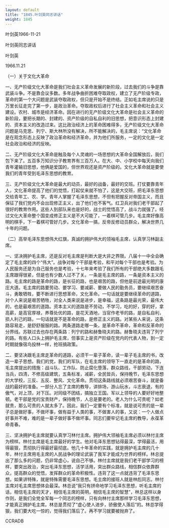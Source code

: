 ```yaml
---
layout: default
title: "1845.叶剑英同志讲话"
weight: 1845
---
```


叶剑英1966-11-21

叶剑英同志讲话

叶剑英

1966.11.21

（一）关于文化大革命

一、无产阶级文化大革命是我们社会主义革命发展的新阶段，过去我们的斗争是靠武装斗争。不是靠会议多数。多年战争曲折困难夺取政权，建立了无产阶级专政，革命的第一个大问题是武装夺取政权，但只是开始不是终结。正如毛主席说的只是万里长征走完了第一步，是政治革命。夺取政权后进行了社会主义革命和社会主义建设。农村、城市是经济革命。因在进行的无产阶级文化大革命是社会主义革命的新阶段，要把长期的、封建的、资产阶级的自私自利的旧思想，把意识形态上封建的、资本主义的改造过来。这比政治经济上的革命困难得多，无产阶级文化大革命问题是马克思、列宁、斯大林所没有解决，所不能解决的，毛主席说：“文化革命是在观念形态上反映了政治革命和经济革命，并为他们所服务，一定的文化是一定社会政治和经济的反映。

二、无产阶级文化大革命是触及每个人灵魂的一场思想的大革命全国解放后，我们包下来了。五百多万知识分子教育界有三百万人。在大、中、小学校中每天向我们青年灌输旧思想，他俩是爱国的，但世界观还是资产阶级的。文化大革命就是要使我们的青年受到毛泽东思想的教育。

三、无产阶级文化大革命是最大的动员，最好的战备，最好的交班。打仗要靠青年人，文化革命提高了他们的觉悟，打起仗来就不怕了，这是大交班，把毛泽东思想交给青年工、农、学。青年人掌握了毛泽东思想，不但有把握反对帝国主义，而且保征了我们党内不会出现修正主义，出了他们也不客气。红卫兵对我们老干部起了很好的教育作用。这些人到部队来也是好的，战士的觉悟高了，战斗力就强了。经过文化大革命整个国变成修正主义是不大可能了，一着棋可管几步。毛主席好像高明的棋手，下一着棋可管好几步。文化革命一搞，反帝反修动员群众，解决世界几十年的问题。

（二）高举毛泽东思想伟大红旗，真诚的拥护伟大的领袖毛主席，认真学习林副主席。

一、坚决拥护毛主席，还是反对毛主席是判断大是大非之界限。八届十一中全会确定了毛主席的四个“伟大”。战争对每个干部是考验，和平对每个干部也是考验。为人民服务还是为自己服务也是考验，十七年来考验了我们所有的干部绝大多数跟毛主席跟得很紧，但是也有少数人过不了关。一条是毛主席的路，一条是资本主义的路。毛主席的路是革命的路，是长征的路，也是艰苦的路，但他是前途最光明的康庄大道。毛主席的路要劳动、要学习、要减薪、要做人民的勤务员，要继续艰苦奋斗，勇敢牺牲，要不断进行思想革命，文化革命。一句话就是要继续革命的道路，对个人来说是艰苦牺牲，对全人类来说是进步，是幸福，这条路是最光荣，最伟大的，也是最艰苦的道路。资本主义的道路是不劳动，不学习，吃的好，穿的好，拿高薪，是高官厚禄，养尊处优的路，是花天酒地，当官作老爷的路，是自私自利，损人利己的路，一句话就是不是革命的路，是修正主义的路。对某些人来说，这条路容易走，是舒舒服服的路。两条道路走哪一条，是革命不革命，革命和反革命的分界线。苏联过去也存在两条路：列宁的路和赫鲁晓夫的路。赫鲁晓夫违背了列宁的路。有些人口头上拥护毛主席，但事实上是资产阶级在党内的代表人物，到一定时期就像宿鸟投林一样，抢班搞政策。

二、要坚决跟毛主席走革命的道路，必须干一辈子革命，读一辈子毛主席的书，改造一辈子思想。我们的党，我们的军队，在毛主席的领导下一直走的是革命的路，毛主席提出的措施：战斗队、工作队、防止腐化堕落，群众路线，干部劳动，下连当兵，四清，不修高级建筑，五条标准，减薪，全民皆兵，保持晚节，毛泽东思想的大学校，三反、五反、整风、文化革命。贯彻这条路线就必须艰苦奋斗，就是备战的最好的准备。一部分人忘了主席的教导，讲排场，游山玩水，斗志衰退，有的傲气，对上顶，对下压。对同级不团结，搞独立王国。军以上领导的人要好好地整顿。老干部是党的宝贵财产，保持晚节，人总是要老的。老人为什么可贵呢？如老就贵，那么可贵的人就太多了。因此，我们一定要有个标准，就是说可贵的是一辈子总是做好事，不做坏事，做有益于人类的事，不做害人的事，又说：一个人做点好事并不难，难的是一辈子做好事不做坏事。同志们要牢记毛主席的教导，永葆革命青春。

三、坚决拥护毛主席就要认真学习林付主席。拥护伟大领袖毛主席必须以林付主席为榜样。林付主席是毛主席最好的学生。他对毛泽东思想钻得最深，学得最活，用得最狠，贯彻执行得最好最彻底。他几十年革命的实践，就是拥护毛主席的几十年，林付主席用毛主席的人民战争的理论武装了我军才能成为世界的榜样。林总提出了那么多的问题，仍非常虚心，说自己不够。林付主席就是我们老干部学习的榜样，要突出政治，突出毛泽东思想，活学活用，突出群众路线，相信群众依靠群众，提高群众的觉悟，发挥群众的革命积极性。违背了这一点就违背了毛泽东思想。如果讲特殊，就是特殊需要毛泽东思想。毛主席的接班人就是林彪同志。林付主席对毛主席思想体会最深。林总说“我只有拼命地学习毛泽东思想，听毛主席的话，相信毛主席的天才，相信毛主席的英明，相信毛主席的智慧”，林总这样以身作则，是我们全党全军每一个同志的榜样，只有向林付主席那样学习毛泽东思想，才能真正拥护毛主席。林总是贯彻了“虚心使人进步，骄傲使人落后”的。林总学得狠，我们要大吃一惊的，觉得我们落后了。再不学习就要被抛弃了。

CCRADB

